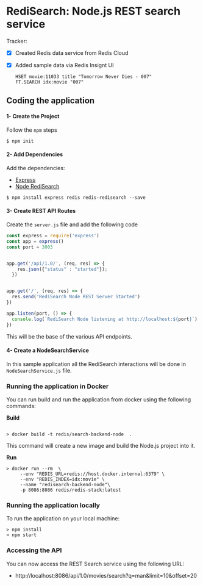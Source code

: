 # RediSearch: Node.js REST search service

Tracker:
- [x] Created Redis data service from Redis Cloud
- [x] Added sample data via Redis Insignt UI
  ```
  HSET movie:11033 title "Tomorrow Never Dies - 007"
  FT.SEARCH idx:movie "007"
  ```


## Coding the application

#### 1- Create the Project

Follow the `npm` steps

```
$ npm init
```

#### 2- Add Dependencies

Add the dependencies:

* [Express](https://www.npmjs.com/package/express)
* [Node RediSearch](https://www.npmjs.com/package/redis-redisearch)

```
$ npm install express redis redis-redisearch --save
```


#### 3- Create REST API Routes

Create the `server.js` file and add the following code

```js
const express = require('express')
const app = express()
const port = 3003


app.get('/api/1.0/', (req, res) => {
    res.json({"status" : "started"});
  })


app.get('/', (req, res) => {
  res.send('RediSearch Node REST Server Started')
})

app.listen(port, () => {
  console.log(`RediSearch Node listening at http://localhost:${port}`)
})

```

This will be the base of the various API endpoints.


#### 4- Create a NodeSearchService

In this sample application all the RediSearch interactions will be done in `NodeSearchService.js` file.


### Running the application in Docker

You can run build and run the application from docker using the following commands:

**Build**

```shell script

> docker build -t redis/search-backend-node  .

```

This command will create a new image and build the Node.js project into it.

**Run**

```shell script
> docker run --rm  \
     --env "REDIS_URL=redis://host.docker.internal:6379" \
     --env "REDIS_INDEX=idx:movie" \
     --name "redisearch-backend-node"\
     -p 8086:8086 redis/redis-stack:latest
```

### Running the application locally

To run the application on your local machine:

```shell script
> npm install
> npm start
```

### Accessing the API

You can now access the REST Search service using the following URL:

* http://localhost:8086/api/1.0/movies/search?q=man&limit=10&offset=20



